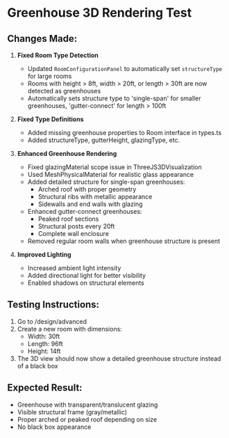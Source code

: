 # Greenhouse 3D Rendering Test

## Changes Made:

1. **Fixed Room Type Detection**
   - Updated `RoomConfigurationPanel` to automatically set `structureType` for large rooms
   - Rooms with height > 8ft, width > 20ft, or length > 30ft are now detected as greenhouses
   - Automatically sets structure type to 'single-span' for smaller greenhouses, 'gutter-connect' for length > 100ft

2. **Fixed Type Definitions**
   - Added missing greenhouse properties to Room interface in types.ts
   - Added structureType, gutterHeight, glazingType, etc.

3. **Enhanced Greenhouse Rendering**
   - Fixed glazingMaterial scope issue in ThreeJS3DVisualization
   - Used MeshPhysicalMaterial for realistic glass appearance
   - Added detailed structure for single-span greenhouses:
     - Arched roof with proper geometry
     - Structural ribs with metallic appearance
     - Sidewalls and end walls with glazing
   - Enhanced gutter-connect greenhouses:
     - Peaked roof sections
     - Structural posts every 20ft
     - Complete wall enclosure
   - Removed regular room walls when greenhouse structure is present

4. **Improved Lighting**
   - Increased ambient light intensity
   - Added directional light for better visibility
   - Enabled shadows on structural elements

## Testing Instructions:

1. Go to /design/advanced
2. Create a new room with dimensions:
   - Width: 30ft
   - Length: 96ft  
   - Height: 14ft
3. The 3D view should now show a detailed greenhouse structure instead of a black box

## Expected Result:
- Greenhouse with transparent/translucent glazing
- Visible structural frame (gray/metallic)
- Proper arched or peaked roof depending on size
- No black box appearance